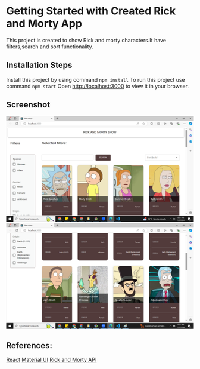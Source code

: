 # Getting Started with Created Rick and Morty App

This project is created to show Rick and morty characters.It have filters,search and sort functionality. 

## Installation Steps

Install this project by using command `npm install`
To run this project use command `npm start`
Open [http://localhost:3000](http://localhost:3000) to view it in your browser.

## Screenshot

<img src="https://github.com/waseem312/TrainingSession2/blob/main/rick-and-morty-react-project/public/Screenshot-1.png" />

<img src="https://github.com/waseem312/TrainingSession2/blob/main/rick-and-morty-react-project/public/Screenshot-2.png" />



## References:

[React](https://react.dev/)
[Material UI](https://mui.com/material-ui/)
[Rick and Morty API](https://rickandmortyapi.com/api/character/)